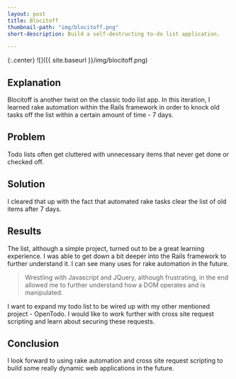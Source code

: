 ```yaml
---
layout: post
title: Blocitoff
thumbnail-path: "img/blocitoff.png"
short-description: Build a self-destructing to-do list application.

---
```


{:.center}
![]({{ site.baseurl }}/img/blocitoff.png)

## Explanation

Blocitoff is another twist on the classic todo list app. In this iteration, I learned rake automation within the Rails framework in order to knock old tasks off the list within a certain amount of time - 7 days. 

## Problem

Todo lists often get cluttered with unnecessary items that never get done or checked off. 

## Solution

I cleared that up with the fact that automated rake tasks clear the list of old items after 7 days. 

## Results

The list, although a simple project, turned out to be a great learning experience. I was able to get down a bit deeper into the Rails framework to further understand it. I can see many uses for rake automation in the future. 

> Wrestling with Javascript and JQuery, although frustrating, in the end allowed me to further understand how a DOM operates and is manipulated. 

I want to expand my todo list to be wired up with my other mentioned project - OpenTodo. I would like to work further with cross site request scripting and learn about securing these requests. 

## Conclusion

I look forward to using rake automation and cross site request scripting to build some really dynamic web applications in the future. 